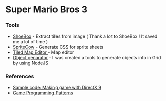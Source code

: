 # Super Mario Bros 3
### Tools
* [ShoeBox] - Extract tiles from image ( Thank a lot to ShoeBox ! It saved me a lot of time )
* [SpriteCow] - Generate CSS for sprite sheets
* [Tiled Map Editor ] - Map editor
* [Object genarator] - I was created a tools to generate objects info in Grid by using NodeJS
### References
* [Sample code: Making game with DirectX 9]
* [Game Programming Patterns]

[ShoeBox]: <https://renderhjs.net/shoebox/>
[SpriteCow]: <http://www.spritecow.com/>
[Tiled Map Editor]: <https://www.mapeditor.org/>
[Game Programming Patterns]: <https://gameprogrammingpatterns.com/contents.html>
[Sample code: Making game with DirectX 9]: <https://github.com/dungdna2000/gamedev-intro-tutorials>
[Object genarator]: https://github.com/quynang/tiled-map-parser-tool
